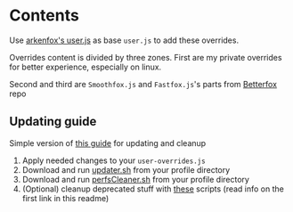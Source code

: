 # Contents

Use [arkenfox's user.js](https://github.com/arkenfox/user.js/) as base `user.js` to add these overrides.

Overrides content is divided by three zones. First are my private overrides for better experience, especially on linux.

Second and third are `Smoothfox.js` and `Fastfox.js`'s parts from [Betterfox](https://github.com/yokoffing/BetterFox) repo

## Updating guide

Simple version of [this guide](https://github.com/arkenfox/user.js/wiki/3.4-Apply-&-Update-&-Maintain) for updating and cleanup

1. Apply needed changes to your `user-overrides.js`
2. Download and run [updater.sh](https://raw.githubusercontent.com/arkenfox/user.js/master/updater.sh) from your profile directory
3. Download and run [perfsCleaner.sh](https://raw.githubusercontent.com/arkenfox/user.js/master/prefsCleaner.sh) from your profile directory
4. (Optional) cleanup deprecated stuff with [these](https://github.com/arkenfox/user.js/tree/master/scratchpad-scripts) scripts (read info on the first link in this readme)
